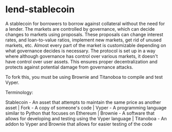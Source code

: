 # lend-stablecoin
A stablecoin for borrowers to borrow against collateral without the need for a lender. The markets are controlled by governance, which can decide changes to markets using proposals. These proposals can change interest rates, and loan-to-value ratios, implement new markets, get rid of unused markets, etc. Almost every part of the market is customizable depending on what governance decides is necessary. The protocol is set up in a way where although governance has control over various markets, it doesn't have control over user assets. This ensures proper decentralization and protects against potential damage from governance attacks.

To fork this, you must be using Brownie and Titanoboa to compile and test Vyper.

Terminology:

Stablecoin - An asset that attempts to maintain the same price as another asset |
Fork - A copy of someone's code |
Vyper - A programming language similar to Python that focuses on Ethereum |
Brownie - A software that allows for developing and testing using the Vyper language |
Titanoboa - An addon to Vyper and Brownie that allows for easier testing of the code

